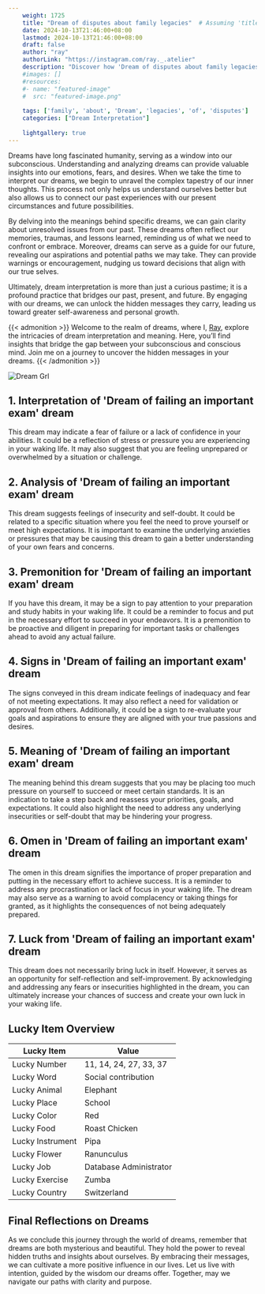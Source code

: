 ```yaml
---
    weight: 1725
    title: "Dream of disputes about family legacies"  # Assuming 'title' column exists
    date: 2024-10-13T21:46:00+08:00
    lastmod: 2024-10-13T21:46:00+08:00
    draft: false
    author: "ray"
    authorLink: "https://instagram.com/ray._.atelier"
    description: "Discover how 'Dream of disputes about family legacies' can interpret your future and uncover its significant meanings in your life."
    #images: []
    #resources:
    #- name: "featured-image"
    #  src: "featured-image.png"
    
    tags: ['family', 'about', 'Dream', 'legacies', 'of', 'disputes']
    categories: ["Dream Interpretation"]
    
    lightgallery: true
---
```

    
Dreams have long fascinated humanity, serving as a window into our subconscious. Understanding and analyzing dreams can provide valuable insights into our emotions, fears, and desires. When we take the time to interpret our dreams, we begin to unravel the complex tapestry of our inner thoughts. This process not only helps us understand ourselves better but also allows us to connect our past experiences with our present circumstances and future possibilities.

By delving into the meanings behind specific dreams, we can gain clarity about unresolved issues from our past. These dreams often reflect our memories, traumas, and lessons learned, reminding us of what we need to confront or embrace. Moreover, dreams can serve as a guide for our future, revealing our aspirations and potential paths we may take. They can provide warnings or encouragement, nudging us toward decisions that align with our true selves.

Ultimately, dream interpretation is more than just a curious pastime; it is a profound practice that bridges our past, present, and future. By engaging with our dreams, we can unlock the hidden messages they carry, leading us toward greater self-awareness and personal growth.

{{< admonition >}}
Welcome to the realm of dreams, where I, [Ray](https://instagram.com/ray._.atelier), explore the intricacies of dream interpretation and meaning. Here, you’ll find insights that bridge the gap between your subconscious and conscious mind. Join me on a journey to uncover the hidden messages in your dreams.
{{< /admonition >}}

![Dream Grl](https://cdn.pixabay.com/photo/2017/11/02/03/35/gothic-2910057_1280.jpg "Dream Grl")

## 1. Interpretation of 'Dream of failing an important exam' dream
 This dream may indicate a fear of failure or a lack of confidence in your abilities. It could be a reflection of stress or pressure you are experiencing in your waking life. It may also suggest that you are feeling unprepared or overwhelmed by a situation or challenge.

## 2. Analysis of 'Dream of failing an important exam' dream
 This dream suggests feelings of insecurity and self-doubt. It could be related to a specific situation where you feel the need to prove yourself or meet high expectations. It is important to examine the underlying anxieties or pressures that may be causing this dream to gain a better understanding of your own fears and concerns.

## 3. Premonition for 'Dream of failing an important exam' dream
 If you have this dream, it may be a sign to pay attention to your preparation and study habits in your waking life. It could be a reminder to focus and put in the necessary effort to succeed in your endeavors. It is a premonition to be proactive and diligent in preparing for important tasks or challenges ahead to avoid any actual failure.

## 4. Signs in 'Dream of failing an important exam' dream
 The signs conveyed in this dream indicate feelings of inadequacy and fear of not meeting expectations. It may also reflect a need for validation or approval from others. Additionally, it could be a sign to re-evaluate your goals and aspirations to ensure they are aligned with your true passions and desires.

## 5. Meaning of 'Dream of failing an important exam' dream
 The meaning behind this dream suggests that you may be placing too much pressure on yourself to succeed or meet certain standards. It is an indication to take a step back and reassess your priorities, goals, and expectations. It could also highlight the need to address any underlying insecurities or self-doubt that may be hindering your progress.

## 6. Omen in 'Dream of failing an important exam' dream
 The omen in this dream signifies the importance of proper preparation and putting in the necessary effort to achieve success. It is a reminder to address any procrastination or lack of focus in your waking life. The dream may also serve as a warning to avoid complacency or taking things for granted, as it highlights the consequences of not being adequately prepared.

## 7. Luck from 'Dream of failing an important exam' dream
 This dream does not necessarily bring luck in itself. However, it serves as an opportunity for self-reflection and self-improvement. By acknowledging and addressing any fears or insecurities highlighted in the dream, you can ultimately increase your chances of success and create your own luck in your waking life.

## Lucky Item Overview
| Lucky Item          | Value              |
|---------------|--------------------|
| Lucky Number        | 11, 14, 24, 27, 33, 37  |
| Lucky Word          | Social contribution |
| Lucky Animal        | Elephant |
| Lucky Place         | School     |
| Lucky Color         | Red     |
| Lucky Food          | Roast Chicken      |
| Lucky Instrument    | Pipa |
| Lucky Flower        | Ranunculus    |
| Lucky Job           | Database Administrator       |
| Lucky Exercise      | Zumba  |
| Lucky Country       | Switzerland    |


##  Final Reflections on Dreams

As we conclude this journey through the world of dreams, remember that dreams are both mysterious and beautiful. They hold the power to reveal hidden truths and insights about ourselves. By embracing their messages, we can cultivate a more positive influence in our lives. Let us live with intention, guided by the wisdom our dreams offer. Together, may we navigate our paths with clarity and purpose.
